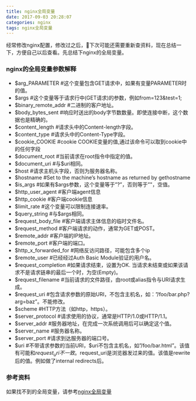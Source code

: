 ```yaml
---
title: nginx全局变量
date: 2017-09-03 20:28:07
categories: nginx
tags: nginx全局变量
---
```

经常修改nginx配置，修改过之后，下次可能还需要重新查资料，现在总结一下，方便自己以后查看。先总结下nginx的全局变量。
### nginx的全局变量参数解释
* $arg_PARAMETER      #这个变量包含GET请求中，如果有变量PARAMETER时的值。
* $args               #这个变量等于请求行中(GET请求)的参数，例如from=123&test=1;
* $binary_remote_addr #二进制的客户地址。
* $body_bytes_sent    #响应时送出的body字节数数量。即使连接中断，这个数据也是精确的。
* $content_length     #请求头中的Content-length字段。
* $content_type       #请求头中的Content-Type字段。
* $cookie_COOKIE      #cookie COOKIE变量的值,通过该命令可以取到cookie中的任何字段
* $document_root      #当前请求在root指令中指定的值。
* $document_uri       #与$uri相同。
* $host               #请求主机头字段，否则为服务器名称。
* $hostname           #Set to the machine’s hostname as returned by gethostname
* $is_args            #如果有$args参数，这个变量等于”?”，否则等于”"，空值。
* $http_user_agent    #客户端agent信息
* $http_cookie        #客户端cookie信息
* $limit_rate         #这个变量可以限制连接速率。
* $query_string       #与$args相同。
* $request_body_file  #客户端请求主体信息的临时文件名。
* $request_method     #客户端请求的动作，通常为GET或POST。
* $remote_addr        #客户端的IP地址。
* $remote_port        #客户端的端口。
* $http_x_forwarded_for #网络反访问路径，可能包含多个ip
* $remote_user        #已经经过Auth Basic Module验证的用户名。
* $request_completion #如果请求结束，设置为OK. 当请求未结束或如果该请求不是请求链串的最后一个时，为空(Empty)。
* $request_filename   #当前请求的文件路径，由root或alias指令与URI请求生成。
* $request_uri        #包含请求参数的原始URI，不包含主机名，如：”/foo/bar.php?arg=baz”。不能修改。
* $scheme             #HTTP方法（如http，https）。
* $server_protocol    #请求使用的协议，通常是HTTP/1.0或HTTP/1.1。
* $server_addr        #服务器地址，在完成一次系统调用后可以确定这个值。
* $server_name        #服务器名称。
* $server_port        #请求到达服务器的端口号。
* $uri                #不带请求参数的当前URI，$uri不包含主机名，如”/foo/bar.html”。该值有可能和$request_uri 不一致。$request_uri是浏览器发过来的值。该值是rewrite后的值。例如做了internal redirects后。

### 参考资料
如果找不到的全局变量，请参考[nginx全局变量](http://www.cnblogs.com/AloneSword/archive/2011/12/10/2283483.html)


